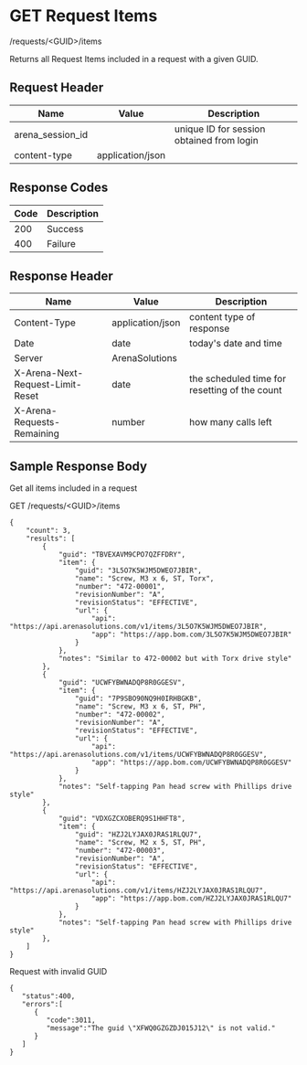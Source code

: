 # GET Request Items
/requests/&lt;GUID&gt;/items

Returns all Request Items  included in a request with a given GUID. 

## Request Header

| Name<br> | Value<br> | Description<br> |
|  --- |  --- |  --- | 
| arena_session_id<br> |   | unique ID for session obtained from login<br> |
| content-type<br> | application/json<br> |   |

## Response Codes

| Code<br> | Description<br> |
|  --- |  --- | 
| 200<br> | Success<br> |
| 400<br> | Failure<br> |

## Response Header

| Name<br> | Value<br> | Description<br> |
|  --- |  --- |  --- | 
| Content-Type<br> | application/json<br> | content type of response<br> |
| Date<br> | date<br> | today's date and time<br> |
| Server<br> | ArenaSolutions<br> |   |
| X-Arena-Next-Request-Limit-Reset<br> | date<br> | the scheduled time for resetting of the count<br> |
| X-Arena-Requests-Remaining<br> | number<br> | how many calls left<br> |

## Sample Response Body
Get all items included in a request

GET /requests/&lt;GUID&gt;/items

```
{
    "count": 3,
    "results": [
        {
            "guid": "TBVEXAVM9CPO7QZFFDRY",
            "item": {
                "guid": "3L5O7K5WJM5DWEO7JBIR",
                "name": "Screw, M3 x 6, ST, Torx",
                "number": "472-00001",
                "revisionNumber": "A",
                "revisionStatus": "EFFECTIVE",
                "url": {
                    "api": "https://api.arenasolutions.com/v1/items/3L5O7K5WJM5DWEO7JBIR",
                    "app": "https://app.bom.com/3L5O7K5WJM5DWEO7JBIR"
                }
            },
            "notes": "Similar to 472-00002 but with Torx drive style"
        },
        {
            "guid": "UCWFYBWNADQP8R0GGESV",
            "item": {
                "guid": "7P9SBO90NQ9H0IRHBGKB",
                "name": "Screw, M3 x 6, ST, PH",
                "number": "472-00002",
                "revisionNumber": "A",
                "revisionStatus": "EFFECTIVE",
                "url": {
                    "api": "https://api.arenasolutions.com/v1/items/UCWFYBWNADQP8R0GGESV",
                    "app": "https://app.bom.com/UCWFYBWNADQP8R0GGESV"
                }
            },
            "notes": "Self-tapping Pan head screw with Phillips drive style"
        },
        {
            "guid": "VDXGZCXOBERQ9S1HHFT8",
            "item": {
                "guid": "HZJ2LYJAX0JRAS1RLQU7",
                "name": "Screw, M2 x 5, ST, PH",
                "number": "472-00003",
                "revisionNumber": "A",
                "revisionStatus": "EFFECTIVE",
                "url": {
                    "api": "https://api.arenasolutions.com/v1/items/HZJ2LYJAX0JRAS1RLQU7",
                    "app": "https://app.bom.com/HZJ2LYJAX0JRAS1RLQU7"
                }
            },
            "notes": "Self-tapping Pan head screw with Phillips drive style"
        },   
    ]
}
```
Request with invalid GUID

```
{  
   "status":400,
   "errors":[  
      {  
         "code":3011,
         "message":"The guid \"XFWQ0GZGZDJ015J12\" is not valid."
      }
   ]
}
```
